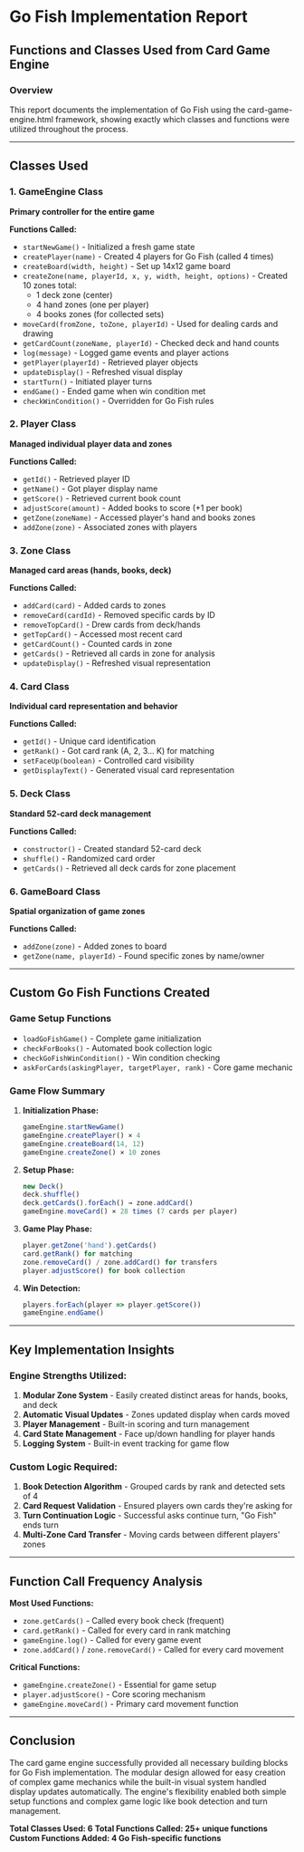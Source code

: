 # Go Fish Implementation Report
## Functions and Classes Used from Card Game Engine

### Overview
This report documents the implementation of Go Fish using the card-game-engine.html framework, showing exactly which classes and functions were utilized throughout the process.

---

## Classes Used

### 1. **GameEngine Class** 
**Primary controller for the entire game**

**Functions Called:**
- `startNewGame()` - Initialized a fresh game state
- `createPlayer(name)` - Created 4 players for Go Fish (called 4 times)
- `createBoard(width, height)` - Set up 14x12 game board
- `createZone(name, playerId, x, y, width, height, options)` - Created 10 zones total:
  - 1 deck zone (center)
  - 4 hand zones (one per player)
  - 4 books zones (for collected sets)
- `moveCard(fromZone, toZone, playerId)` - Used for dealing cards and drawing
- `getCardCount(zoneName, playerId)` - Checked deck and hand counts
- `log(message)` - Logged game events and player actions
- `getPlayer(playerId)` - Retrieved player objects
- `updateDisplay()` - Refreshed visual display
- `startTurn()` - Initiated player turns
- `endGame()` - Ended game when win condition met
- `checkWinCondition()` - Overridden for Go Fish rules

### 2. **Player Class**
**Managed individual player data and zones**

**Functions Called:**
- `getId()` - Retrieved player ID
- `getName()` - Got player display name
- `getScore()` - Retrieved current book count
- `adjustScore(amount)` - Added books to score (+1 per book)
- `getZone(zoneName)` - Accessed player's hand and books zones
- `addZone(zone)` - Associated zones with players

### 3. **Zone Class**
**Managed card areas (hands, books, deck)**

**Functions Called:**
- `addCard(card)` - Added cards to zones
- `removeCard(cardId)` - Removed specific cards by ID
- `removeTopCard()` - Drew cards from deck/hands
- `getTopCard()` - Accessed most recent card
- `getCardCount()` - Counted cards in zone
- `getCards()` - Retrieved all cards in zone for analysis
- `updateDisplay()` - Refreshed visual representation

### 4. **Card Class**
**Individual card representation and behavior**

**Functions Called:**
- `getId()` - Unique card identification
- `getRank()` - Got card rank (A, 2, 3... K) for matching
- `setFaceUp(boolean)` - Controlled card visibility
- `getDisplayText()` - Generated visual card representation

### 5. **Deck Class**
**Standard 52-card deck management**

**Functions Called:**
- `constructor()` - Created standard 52-card deck
- `shuffle()` - Randomized card order
- `getCards()` - Retrieved all deck cards for zone placement

### 6. **GameBoard Class**
**Spatial organization of game zones**

**Functions Called:**
- `addZone(zone)` - Added zones to board
- `getZone(name, playerId)` - Found specific zones by name/owner

---

## Custom Go Fish Functions Created

### Game Setup Functions
- `loadGoFishGame()` - Complete game initialization
- `checkForBooks()` - Automated book collection logic
- `checkGoFishWinCondition()` - Win condition checking
- `askForCards(askingPlayer, targetPlayer, rank)` - Core game mechanic

### Game Flow Summary

1. **Initialization Phase:**
   ```javascript
   gameEngine.startNewGame()
   gameEngine.createPlayer() × 4
   gameEngine.createBoard(14, 12)
   gameEngine.createZone() × 10 zones
   ```

2. **Setup Phase:**
   ```javascript
   new Deck()
   deck.shuffle()
   deck.getCards().forEach() → zone.addCard()
   gameEngine.moveCard() × 28 times (7 cards per player)
   ```

3. **Game Play Phase:**
   ```javascript
   player.getZone('hand').getCards()
   card.getRank() for matching
   zone.removeCard() / zone.addCard() for transfers
   player.adjustScore() for book collection
   ```

4. **Win Detection:**
   ```javascript
   players.forEach(player => player.getScore())
   gameEngine.endGame()
   ```

---

## Key Implementation Insights

### Engine Strengths Utilized:
1. **Modular Zone System** - Easily created distinct areas for hands, books, and deck
2. **Automatic Visual Updates** - Zones updated display when cards moved
3. **Player Management** - Built-in scoring and turn management
4. **Card State Management** - Face up/down handling for player hands
5. **Logging System** - Built-in event tracking for game flow

### Custom Logic Required:
1. **Book Detection Algorithm** - Grouped cards by rank and detected sets of 4
2. **Card Request Validation** - Ensured players own cards they're asking for
3. **Turn Continuation Logic** - Successful asks continue turn, "Go Fish" ends turn
4. **Multi-Zone Card Transfer** - Moving cards between different players' zones

---

## Function Call Frequency Analysis

**Most Used Functions:**
- `zone.getCards()` - Called every book check (frequent)
- `card.getRank()` - Called for every card in rank matching
- `gameEngine.log()` - Called for every game event
- `zone.addCard()` / `zone.removeCard()` - Called for every card movement

**Critical Functions:**
- `gameEngine.createZone()` - Essential for game setup
- `player.adjustScore()` - Core scoring mechanism
- `gameEngine.moveCard()` - Primary card movement function

---

## Conclusion

The card game engine successfully provided all necessary building blocks for Go Fish implementation. The modular design allowed for easy creation of complex game mechanics while the built-in visual system handled display updates automatically. The engine's flexibility enabled both simple setup functions and complex game logic like book detection and turn management.

**Total Classes Used: 6**
**Total Functions Called: 25+ unique functions**
**Custom Functions Added: 4 Go Fish-specific functions**